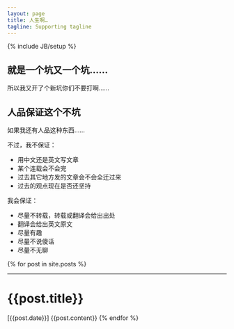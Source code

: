 ```yaml
---
layout: page
title: 人生啊…
tagline: Supporting tagline
---
```

{% include JB/setup %}

## 就是一个坑又一个坑……

所以我又开了个新坑你们不要打啊……

## 人品保证这个不坑

如果我还有人品这种东西……

不过，我不保证：

- 用中文还是英文写文章
- 某个连载会不会完 
- 过去其它地方发的文章会不会全迁过来
- 过去的观点现在是否还坚持


我会保证：

* 尽量不转载，转载或翻译会给出出处
* 翻译会给出英文原文
* 尽量有趣
* 尽量不说傻话
* 尽量不无聊

{% for post in site.posts %}
  <hr>
  <h1>{{post.title}}</h1>  
  [{{post.date}}]
  {{post.content}}
{% endfor %}

